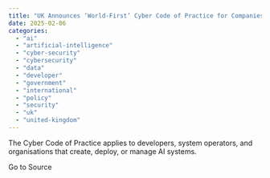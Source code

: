 ```yaml
---
title: "UK Announces ‘World-First’ Cyber Code of Practice for Companies Developing AI"
date: 2025-02-06
categories: 
  - "ai"
  - "artificial-intelligence"
  - "cyber-security"
  - "cybersecurity"
  - "data"
  - "developer"
  - "government"
  - "international"
  - "policy"
  - "security"
  - "uk"
  - "united-kingdom"
---
```


The Cyber Code of Practice applies to developers, system operators, and organisations that create, deploy, or manage AI systems.

Go to Source

